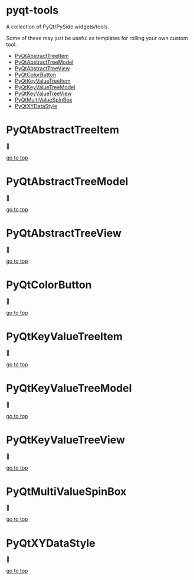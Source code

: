 # pyqt-tools
A collection of PyQt/PySide widgets/tools.

Some of these may just be useful as templates for rolling your own custom tool.

- [PyQtAbstractTreeItem](#pyqtabstracttreeitem)
- [PyQtAbstractTreeModel](#pyqtabstracttreemodel)
- [PyQtAbstractTreeView](#pyqtabstracttreeview)
- [PyQtColorButton](#pyqtcolorbutton)
- [PyQtKeyValueTreeItem](#pyqtkeyvaluetreeitem)
- [PyQtKeyValueTreeModel](#pyqtkeyvaluetreemodel)
- [PyQtKeyValueTreeView](#pyqtkeyvaluetreeview)
- [PyQtMultiValueSpinBox](#pyqtmultivaluespinbox)
- [PyQtXYDataStyle](#pyqtxydatastyle)

# PyQtAbstractTreeItem
:construction:

[go to top](#pyqt-tools)

# PyQtAbstractTreeModel
:construction:

[go to top](#pyqt-tools)

# PyQtAbstractTreeView
:construction:

[go to top](#pyqt-tools)

# PyQtColorButton
:construction:

[go to top](#pyqt-tools)

# PyQtKeyValueTreeItem
:construction:

[go to top](#pyqt-tools)

# PyQtKeyValueTreeModel
:construction:

[go to top](#pyqt-tools)

# PyQtKeyValueTreeView
:construction:

[go to top](#pyqt-tools)

# PyQtMultiValueSpinBox
:construction:

[go to top](#pyqt-tools)

# PyQtXYDataStyle
:construction:

[go to top](#pyqt-tools)
